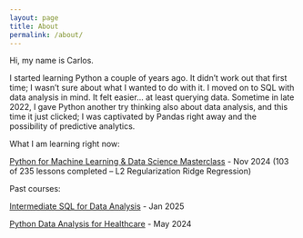 ```yaml
---
layout: page
title: About
permalink: /about/
---
```


Hi, my name is Carlos.

I started learning Python a couple of years ago. It didn’t work out that first time; I wasn’t sure about what I wanted to do with it. I moved on to SQL with data analysis in mind. It felt easier... at least querying data. Sometime in late 2022, I gave Python another try thinking also about data analysis, and this time it just clicked; I was captivated by Pandas right away and the possibility of predictive analytics.



What I am learning right now:

[Python for Machine Learning & Data Science Masterclass](https://www.udemy.com/course/python-for-machine-learning-data-science-masterclass/) - Nov 2024 (103 of 235 lessons completed – L2 Regularization Ridge Regression)

Past courses:

[Intermediate SQL for Data Analysis](https://www.linkedin.com/learning/intermediate-sql-for-data-scientists) - Jan 2025

[Python Data Analysis for Healthcare](https://www.linkedin.com/learning/python-data-analysis-for-healthcare) - May 2024
